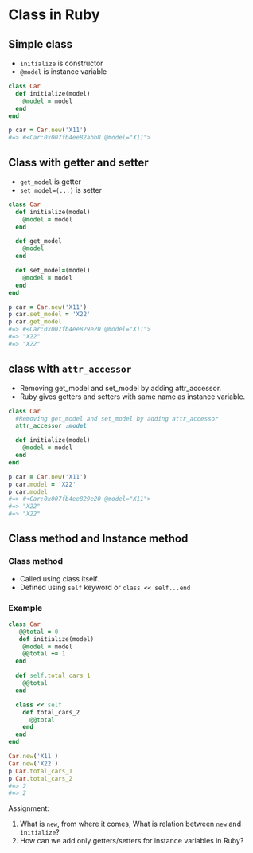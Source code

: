 # Class in Ruby
## Simple class 
- `initialize` is constructor 
- `@model` is instance variable 

```ruby
class Car
  def initialize(model)
    @model = model
  end
end

p car = Car.new('X11')
#=> #<Car:0x007fb4ee82abb8 @model="X11">
```
## Class with getter and setter 
- `get_model` is getter 
- `set_model=(...)` is setter
```ruby
class Car
  def initialize(model)
    @model = model
  end

  def get_model
    @model
  end

  def set_model=(model)
    @model = model
  end
end

p car = Car.new('X11')
p car.set_model = 'X22'
p car.get_model
#=> #<Car:0x007fb4ee829e20 @model="X11">
#=> "X22"
#=> "X22"
```
## class with `attr_accessor`
- Removing get_model and set_model by adding attr_accessor.
- Ruby gives getters and setters with same name as instance variable.
```ruby
class Car
  #Removing get_model and set_model by adding attr_accessor
  attr_accessor :model

  def initialize(model)
    @model = model
  end
end

p car = Car.new('X11')
p car.model = 'X22'
p car.model
#=> #<Car:0x007fb4ee829e20 @model="X11">
#=> "X22"
#=> "X22"
```

## Class method and Instance method

### Class method 
- Called using class itself.
- Defined using `self` keyword or `class << self...end`

###  Example
```ruby
class Car
   @@total = 0
   def initialize(model)
    @model = model
    @@total += 1
  end

  def self.total_cars_1
    @@total
  end

  class << self
    def total_cars_2
      @@total
    end
  end
end

Car.new('X11')
Car.new('X22')
p Car.total_cars_1
p Car.total_cars_2
#=> 2
#=> 2
```

Assignment: 
1. What is `new`, from where it comes, What is relation between `new` and `initialize`?
2. How can we add only getters/setters for instance variables in Ruby?
